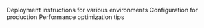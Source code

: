 Deployment instructions for various environments
Configuration for production
Performance optimization tips